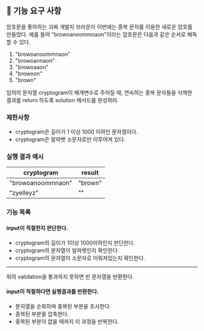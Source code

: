 ## 🚀 기능 요구 사항

암호문을 좋아하는 괴짜 개발자 브라운이 이번에는 중복 문자를 이용한 새로운 암호를 만들었다. 예를 들어 "browoanoommnaon"이라는 암호문은 다음과 같은 순서로 해독할 수 있다.

1. "browoanoommnaon"
2. "browoannaon"
3. "browoaaon"
4. "browoon"
5. "brown"

임의의 문자열 cryptogram이 매개변수로 주어질 때, 연속하는 중복 문자들을 삭제한 결과를 return 하도록 solution 메서드를 완성하라.

### 제한사항

- cryptogram은 길이가 1 이상 1000 이하인 문자열이다.
- cryptogram은 알파벳 소문자로만 이루어져 있다.

### 실행 결과 예시

| cryptogram | result |
| --- | --- |
| "browoanoommnaon" | "brown" |
| "zyelleyz" | "" |

### 기능 목록

#### input이 적절한지 판단한다.

- cryptogram의 길이가 1이상 1000이하인지 판단한다.
- cryptogram의 문자열이 알파벳인지 확인한다.
- cryptogram의 문자열이 소문자로 이뤄져있는지 확인한다.
---
위의 validation을 통과하지 못하면 빈 문자열을 반환한다.

#### input이 적절하다면 실행결과를 반환한다.

- 문자열을 순회하며 중복된 부분을 조사한다.
- 중복된 부분을 압축한다.
- 중복된 부분이 없을 때까지 이 과정을 반복한다.